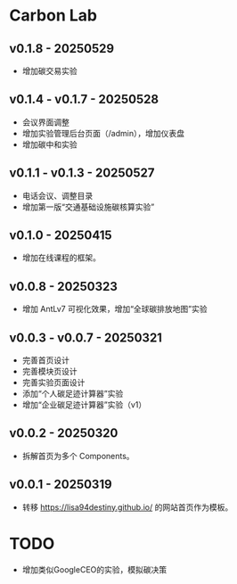 # Carbon Lab

## v0.1.8 - 20250529
- 增加碳交易实验

## v0.1.4 - v0.1.7 - 20250528
- 会议界面调整
- 增加实验管理后台页面（/admin），增加仪表盘
- 增加碳中和实验

## v0.1.1 - v0.1.3 - 20250527
- 电话会议、调整目录
- 增加第一版“交通基础设施碳核算实验”

## v0.1.0 - 20250415
- 增加在线课程的框架。

## v0.0.8 - 20250323
- 增加 AntLv7 可视化效果，增加“全球碳排放地图”实验

## v0.0.3 - v0.0.7 - 20250321
- 完善首页设计
- 完善模块页设计
- 完善实验页面设计
- 添加“个人碳足迹计算器”实验
- 增加“企业碳足迹计算器”实验（v1）

## v0.0.2 - 20250320
- 拆解首页为多个 Components。

## v0.0.1 - 20250319
- 转移 https://lisa94destiny.github.io/ 的网站首页作为模板。


# TODO
- 增加类似GoogleCEO的实验，模拟碳决策
